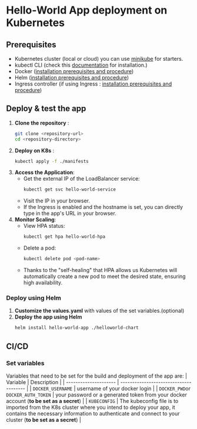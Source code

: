 # Hello-World App deployment on Kubernetes

## Prerequisites

- Kubernetes cluster (local or cloud) you can use [minikube](https://minikube.sigs.k8s.io/docs/start/?arch=%2Fwindows%2Fx86-64%2Fstable%2F.exe+download) for starters.
- kubectl CLI (check this [documentation](https://kubernetes.io/docs/tasks/tools/) for installation.)
- Docker ([installation prerequisites and procedure](https://docs.docker.com/engine/install/))
- Helm ([installation prerequisites and procedure](https://helm.sh/docs/intro/install/))
- Ingress controller (if using Ingress : [installation prerequisites and procedure](https://docs.nginx.com/nginx-ingress-controller/installation/))

## Deploy & test the app

1. **Clone the repository** :
   ```bash
   git clone <repository-url>
   cd <repository-directory>
2. **Deploy on K8s** :
    ```bash
    kubectl apply -f ./manifests
3. **Access the Application**:
    - Get the external IP of the LoadBalancer service:
      ```bash
      kubectl get svc hello-world-service
      ```
    - Visit the IP in your browser.
    - If the Ingress is enabled and the hostname is set, you can directly type in the app's URL in your browser.
4. **Monitor Scaling**:
    - View HPA status:
      ```bash
      kubectl get hpa hello-world-hpa
      ```
    - Delete a pod:
        ```bash
      kubectl delete pod <pod-name>
      ```
    - Thanks to the "self-healing" that HPA allows us Kubernetes will automatically create a new pod to meet the desired state, ensuring high availability.
### Deploy using Helm
1. **Customize the values.yaml** with values of the set variables.(optional)
2. **Deploy the app using Helm**
      ```bash
      helm install hello-world-app ./helloworld-chart
      ```
## CI/CD
### Set variables
 Variables that need to be set for the build and deployment of the app are: 
| Variable                 | Description                            |
| --------------------- | -------------------------------------- |
| `DOCKER_USERNAME`        | username of your docker login          |
| `DOCKER_PWD`or `DOCKER_AUTH_TOKEN`        | your password or a generated token from your docker account (**to be set as a secret**)          |
| `KUBECONFIG`        |  The kubeconfig file is to imported from the K8s cluster where you intend to deploy your app, it contains the necessary information to authenticate and connect to your cluster (**to be set as a secret**)          |